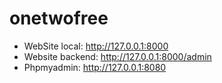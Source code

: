 # onetwofree
- WebSite local:
  http://127.0.0.1:8000
- Website backend:
  http://127.0.0.1:8000/admin
- Phpmyadmin:
  http://127.0.0.1:8080

